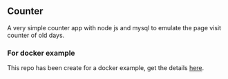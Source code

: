 ## Counter

A very simple counter app with node js and mysql to emulate the page visit counter of old days.

### For docker example

This repo has been create for a docker example, get the details [here](http://bit.ly/dc-vhost).
